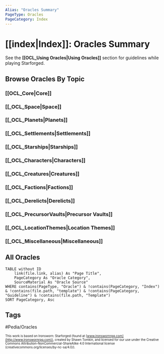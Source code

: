 ```yaml
---
Alias: "Oracles Summary"
PageType: Oracles
PageCategory: Index
---
```

# [[index|Index]]: Oracles Summary
See the **[[OCL_Using Oracles|Using Oracles]]** section for guidelines while playing Starforged.

## Browse Oracles By Topic
### [[OCL_Core|Core]]
### [[_OCL_Space|Space]]
### [[_OCL_Planets|Planets]]
### [[_OCL_Settlements|Settlements]]
### [[_OCL_Starships|Starships]]
### [[_OCL_Characters|Characters]]
### [[_OCL_Creatures|Creatures]]
### [[_OCL_Factions|Factions]]
### [[_OCL_Derelicts|Derelicts]]
### [[_OCL_PrecursorVaults|Precursor Vaults]]
### [[_OCL_LocationThemes|Location Themes]]
### [[_OCL_Miscellaneous|Miscellaneous]]

## All Oracles
```dataview
TABLE without ID
	link(file.link, alias) As "Page Title",
	PageCategory As "Oracle Category",
	SourceMaterial As "Oracle Source"
WHERE contains(PageType, "Oracle") & !contains(PageCategory, "Index") & !contains(file.path, "template") & !contains(PageCategory, "Guideline") & !contains(file.path, "Template")
SORT PageCategory, Asc
```


## Tags
#Pedia/Oracles

<font size=-2>This work is based on Ironsworn: Starforged (found at [www.ironswornrpg.com](http://www.ironswornrpg.com)), created by Shawn Tomkin, and licensed for our use under the Creative Commons Attribution-NonCommercial-ShareAlike 4.0 International license  (creativecommons.org/licenses/by-nc-sa/4.0/).</font>